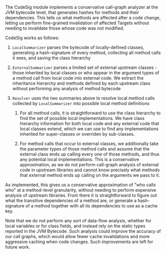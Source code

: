 The CodeSig module implements a conservative call-graph analyzer at the JVM
bytecode level, that generates hashes for methods and their dependencies. This
tells us what methods are affected after a code change, letting us perform
fine-grained invalidation of affected Targets without needing to invalidate
those whose code was not modified.

CodeSig works as follows:

1. `LocalSummarizer` parses the bytecode of locally-defined classes, generating
   a hash-signature of every method, collecting all method calls it sees, and
   saving the class hierarchy

2. `ExternalSummarizer` parses a limited set of external upstream classes -
   those inherited by local classes or who appear in the argument types of a
   method call from local code into external code. We extract the
   inheritance hierarchy and methods defined by each upstream class without
   performing any analysis of method bytecode

3. `Resolver` uses the two summaries above to resolve local method calls
   collected by `LocalSummarizer` into possible local method definitions

    1. For all method calls, it is straightforward to use the class hierarchy to
       find the set of possible local implementations. We have class
       hierarchy information for both local code and any external code that
       local classes extend, which we can use to find any implementations
       inherited for super-classes or overriden by sub-classes.

    2. For method calls that occur to external classes, we additionally take
       the parameter types of those method calls and assume that the external
       class ends up calling every one of those methods, and thus any potential
       local implementations. This is a conservative approximation, as we do
       not perform call-graph analysis of external code in upstream libraries
       and cannot know precisely what methods that external method ends up
       calling on the arguments we pass to it.

As implemented, this gives us a conservative approximation of "who calls who"
at a method-level granularity, without needing to perform expensive analysis of
upstream libraries. From there it is straightforward to figure out what the 
transitive dependencies of a method are, or generate a hash-signature of a 
method together with all its dependencies to use as a cache key.

Note that we do not perform any sort of data-flow analysis, whether for local
variables or for class fields, and instead rely on the static types reported in
the JVM Bytecode. Such analysis could improve the accuracy of our call graphs,
which would allow fewer cache invalidations and more aggressive caching when
code changes. Such improvements are left for future work.



